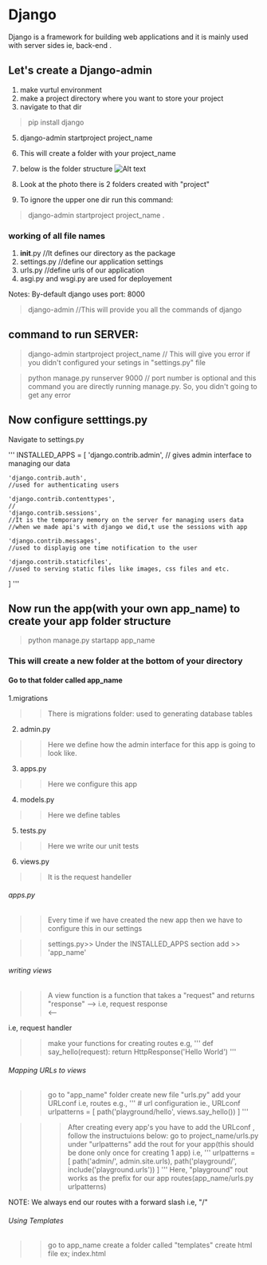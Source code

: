 # Django
Django is a framework for building web applications and it is mainly used with server sides ie, back-end .

## Let's create a Django-admin
1. make vurtul environment
2. make a project directory where you want to store your project
3. navigate to that dir
>  pip install django
5. django-admin startproject project_name
6. This will create a folder with your project_name
7. below is the folder structure
![Alt text](django.png)

8. Look at the photo there is 2 folders created with "project" 
9. To ignore the upper one dir run this command:
> django-admin startproject project_name .

### working of all file names
1. __init__.py //It defines our directory as the package
2. settings.py //define our application settings
3. urls.py     //define urls of our application
4. asgi.py and wsgi.py are used for deployement

Notes: By-default django uses port: 8000

> django-admin //This will provide you all the commands of django

## command to run SERVER:
> django-admin startproject project_name
// This will give you error if you didn't configured your setings in "settings.py" file

> python manage.py runserver 9000 
// port number is optional and this command you are directly running manage.py. So, you didn't going to 
get any error

## Now configure setttings.py
Navigate to settings.py

'''
INSTALLED_APPS = [
    'django.contrib.admin',
    // gives admin interface to managing our data

    'django.contrib.auth',
    //used for authenticating users

    'django.contrib.contenttypes',
    //
    'django.contrib.sessions',
    //It is the temporary memory on the server for managing users data
    //when we made api's with django we did,t use the sessions with app

    'django.contrib.messages',
    //used to displayig one time notification to the user

    'django.contrib.staticfiles',
    //used to serving static files like images, css files and etc.
]
'''

## Now run the app(with your own app_name) to create your app folder structure
> python manage.py startapp app_name

### This will create a new folder at the bottom of your directory
#### Go to that folder called app_name
1.migrations
>> There is migrations folder: used to generating database tables

2. admin.py
>> Here we define how the admin interface for this app is going to look like.

3. apps.py
>> Here we configure this app 

4. models.py
>> Here we define tables

5. tests.py
>> Here we write our unit tests

6. views.py
>> It is the request handeller

###### apps.py
>> Every time if we have created the new app then we have to configure this in our settings

>>settings.py>> Under the INSTALLED_APPS section add >> 'app_name'

###### writing views
>> A view function is a function that takes a "request" and returns "response"
             -->
i.e, request       response       
             <--

i.e, request handler
>> make your functions for creating routes
e.g, '''
    def say_hello(request):
        return HttpResponse('Hello World')
    '''

###### Mapping URLs to views

>> go to "app_name" folder 
>> create new file "urls.py"
>> add your URLconf i.e, routes
e.g., '''
      # url configuration ie., URLconf
      urlpatterns = [
          path('playground/hello', views.say_hello())
      ]
      '''

>>> After creating every app's you have to add the URLconf , follow the instructuions below:
> go to project_name/urls.py
> under "urlpatterns" add the rout for your app(this should be done only once for creating 1 app)
i.e, 
'''
urlpatterns = [
    path('admin/', admin.site.urls),
    path('playground/', include('playground.urls'))
]
'''
Here, "playground" rout works as the prefix for our app routes(app_name/urls.py urlpatterns)

NOTE: We always end our routes with a forward slash i.e, "/"

######  Using Templates
>> go to app_name
>> create a folder called "templates" 
>> create html file ex; index.html  